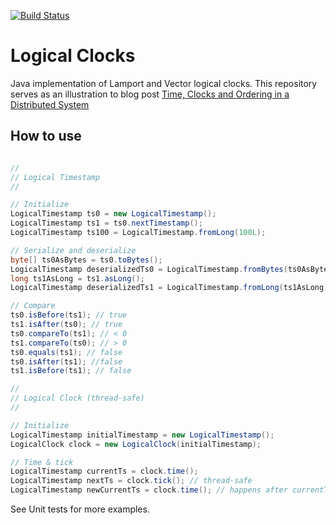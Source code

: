 [![Build Status](https://travis-ci.org/antonkharenko/logical-clocks.svg)](https://travis-ci.org/antonkharenko/logical-clocks)

# Logical Clocks

Java implementation of Lamport and Vector logical clocks. This repository serves as an illustration to blog post [Time, Clocks and Ordering in a Distributed System](http://www.antonkharenko.com/2015/09/time-clocks-and-ordering-in-distributed.html)

## How to use

``` java

// 
// Logical Timestamp
// 

// Initialize
LogicalTimestamp ts0 = new LogicalTimestamp();
LogicalTimestamp ts1 = ts0.nextTimestamp();
LogicalTimestamp ts100 = LogicalTimestamp.fromLong(100L);

// Serialize and deserialize
byte[] ts0AsBytes = ts0.toBytes();
LogicalTimestamp deserializedTs0 = LogicalTimestamp.fromBytes(ts0AsBytes);
long ts1AsLong = ts1.asLong();
LogicalTimestamp deserializedTs1 = LogicalTimestamp.fromLong(ts1AsLong);

// Compare
ts0.isBefore(ts1); // true
ts1.isAfter(ts0); // true
ts0.compareTo(ts1); // < 0
ts1.compareTo(ts0); // > 0
ts0.equals(ts1); // false
ts0.isAfter(ts1); //false
ts1.isBefore(ts1); // false

// 
// Logical Clock (thread-safe)
// 

// Initialize
LogicalTimestamp initialTimestamp = new LogicalTimestamp();
LogicalClock clock = new LogicalClock(initialTimestamp);

// Time & tick
LogicalTimestamp currentTs = clock.time();
LogicalTimestamp nextTs = clock.tick(); // thread-safe
LogicalTimestamp newCurrentTs = clock.time(); // happens after currentTs

```

See Unit tests for more examples.
